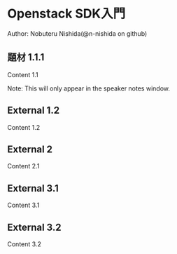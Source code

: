 # Openstack SDK入門

Author: Nobuteru Nishida(@n-nishida on github)



## 題材 1.1.1

Content 1.1

Note: This will only appear in the speaker notes window.


## External 1.2

Content 1.2



## External 2

Content 2.1



## External 3.1

Content 3.1


## External 3.2

Content 3.2
